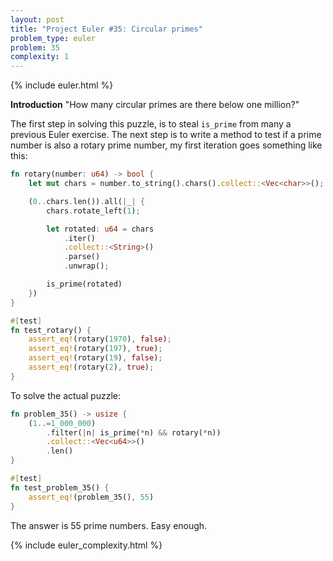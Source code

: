 ```yaml
---
layout: post
title: "Project Euler #35: Circular primes"
problem_type: euler
problem: 35
complexity: 1
---
```


{% include euler.html %}

**Introduction**
"How many circular primes are there below one million?"

The first step in solving this puzzle, is to steal `is_prime` from many a previous Euler exercise. The next step is to write a method to test if a prime number is also a rotary prime number, my first iteration goes something like this:

```rust
fn rotary(number: u64) -> bool {
    let mut chars = number.to_string().chars().collect::<Vec<char>>();

    (0..chars.len()).all(|_| {
        chars.rotate_left(1);

        let rotated: u64 = chars
            .iter()
            .collect::<String>()
            .parse()
            .unwrap();

        is_prime(rotated)
    })
}

#[test]
fn test_rotary() {
    assert_eq!(rotary(1970), false);
    assert_eq!(rotary(197), true);
    assert_eq!(rotary(19), false);
    assert_eq!(rotary(2), true);
}
```

To solve the actual puzzle:

```rust
fn problem_35() -> usize {
    (1..=1_000_000)
        .filter(|n| is_prime(*n) && rotary(*n))
        .collect::<Vec<u64>>()
        .len()
}

#[test]
fn test_problem_35() {
    assert_eq!(problem_35(), 55)
}
```

The answer is 55 prime numbers. Easy enough.

{% include euler_complexity.html %}
